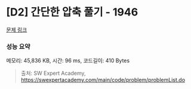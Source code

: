 # [D2] 간단한 압축 풀기 - 1946 

[문제 링크](https://swexpertacademy.com/main/code/problem/problemDetail.do?contestProbId=AV5PmkDKAOMDFAUq) 

### 성능 요약

메모리: 45,836 KB, 시간: 96 ms, 코드길이: 410 Bytes



> 출처: SW Expert Academy, https://swexpertacademy.com/main/code/problem/problemList.do